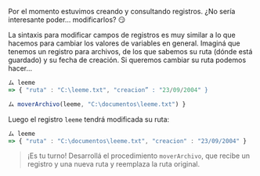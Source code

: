 Por el momento estuvimos creando y consultando registros. ¿No sería interesante poder... modificarlos? :smirk:

La sintaxis para modificar campos de registros es muy similar a lo que hacemos para cambiar los valores de variables en general. Imaginá que tenemos un registro para archivos, de los que sabemos su ruta (dónde está guardado) y su fecha de creación. Si queremos cambiar su ruta podemos hacer...

```javascript
ム leeme
=> { "ruta" : "C:\leeme.txt", "creacion” : "23/09/2004" }

ム moverArchivo(leeme, "C:\documentos\leeme.txt") }
```

Luego el registro `leeme` tendrá modificada su ruta:

```javascript
ム leeme
=> { "ruta" : "C:\documentos\leeme.txt", "creacion" : "23/09/2004" }
```

> ¡Es tu turno! Desarrollá el procedimiento `moverArchivo`, que recibe un registro y una nueva ruta y reemplaza la ruta original.
